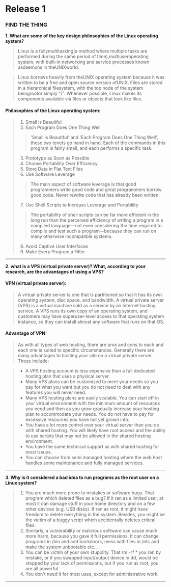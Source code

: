 # Release 1
### FIND THE THING

**1. What are some of the key design philosophies of the Linux operating system?**
> Linux is a fullymultitasking(a method where multiple tasks are performed during the same period of time),multiuseroperating system, with built-in networking and service processes known asdaemons in theUNIXworld.

> Linux borrows heavily from theUNIX operating system because it was written to be a free and open source version ofUNIX. Files are stored in a hierarchical filesystem, with the top node of the system beingrootor simply "/". Whenever possible, Linux makes its components available via files or objects that look like files. 
#### Philosophies of the Linux operating system:
> 1. Small is Beautiful
> 2. Each Program Does One Thing Well
> > 'Small is Beautiful' and 'Each Program Does One Thing Well', these two tenets go hand in hand. Each of the commands in this program is fairly small, and each performs a specific task. 
> 3. Prototype as Soon as Possible
> 4. Choose Portability Over Efficiency
> 5. Store Data in Flat Text Files
> 6. Use Software Leverage
> >The main aspect of software leverage is that good programmers write good code and great programmers borrow good code. Never rewrite code that has already been written.
> 7. Use Shell Scripts to Increase Leverage and Portability
> > The portability of shell scripts can be far more efficient in the long run than the perceived efficiency of writing a program in a compiled language—not even considering the time required to compile and test such a program—because they can run on many otherwise incompatible systems.
> 8. Avoid Captive User Interfaces
> 9. Make Every Program a Filter
----
**2. what is a VPS (virtual private server)? What, according to your research, are the advantages of using a VPS?**

#### VPN (virtual private server):
> A virtual private server is one that is partitioned so that it has its own operating system, disc space, and bandwidth. A virtual private server (VPS) is a virtual machine sold as a service by an Internet hosting service. A VPS runs its own copy of an operating system, and customers may have superuser-level access to that operating system instance, so they can install almost any software that runs on that OS.
#### Advantage of VPN:
> As with all types of web hosting, there are pros and cons to each and each one is suited to specific circumstances. Generally there are many advantages to hosting your site on a virtual private server. These include:

> - A VPS hosting account is less expensive than a full dedicated hosting plan that uses a physical server.
> - Many VPS plans can be customized to meet your needs so you pay for what you want but you do not need to deal with any features you will never need.
> - Many VPS hosting plans are easily scalable. You can start off in your virtual environment with the minimum amount of resources you need and then as you grow gradually increase your hosting plan to accommodate your needs. You do not have to pay for excessive resources you have not yet grown into.
> - You have a lot more control over your virtual server than you do with shared hosting. You will likely have root access and the ability to use scripts that may not be allowed in the shared hosting environment.
> - You have the same technical support as with shared hosting for most issues.
> - You can choose from semi managed hosting where the web host handles some maintenance and fully managed services.
-----
**3. Why is it considered a bad idea to run programs as the root user on a Linux system?**
> 1. You are much more prone to mistakes or software bugs. That program which deleted files as a bug? If it ran as a limited user, at most it can damage stuff in your home directory and on a few other devices (e.g. USB disks). If ran as root, it might have freedom to delete everything in the system. Besides, you might be the victim of a buggy script which accidentally deletes critical files.
> 2. Similarly, a vulnerability or malicious software can cause much more harm, because you gave it full permissions. It can change programs in /bin and add backdoors, mess with files in /etc and make the system unbootable etc...
> 3. You can be victim of your own stupidity. That rm -rf * you ran by mistake, or if you swapped input/output device in dd, would be stopped by your lack of permissions, but if you run as root, you are all powerful.
> 4. You don't need it for most uses, except for administrative work.
----